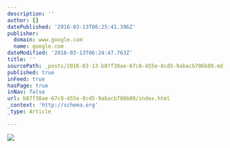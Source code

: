 ```yaml
---
description: ''
author: []
datePublished: '2016-03-13T06:25:41.396Z'
publisher:
  domain: www.google.com
  name: google.com
dateModified: '2016-03-13T06:24:47.763Z'
title: ''
sourcePath: _posts/2016-03-13-b87f38ae-67c8-455e-8cd5-9abacb706b89.md
published: true
inFeed: true
hasPage: true
inNav: false
url: b87f38ae-67c8-455e-8cd5-9abacb706b89/index.html
_context: 'http://schema.org'
_type: Article

---
```

![](http://vignette2.wikia.nocookie.net/dragonball/images/5/55/Dragon_Ball_logo.png/revision/latest?cb=20121028172103)
